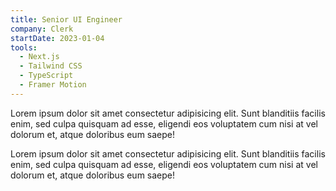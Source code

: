```yaml
---
title: Senior UI Engineer
company: Clerk
startDate: 2023-01-04
tools:
  - Next.js
  - Tailwind CSS
  - TypeScript
  - Framer Motion
---
```


Lorem ipsum dolor sit amet consectetur adipisicing elit. Sunt blanditiis facilis enim, sed culpa quisquam ad esse, eligendi eos voluptatem cum nisi at vel dolorum et, atque doloribus eum saepe!

Lorem ipsum dolor sit amet consectetur adipisicing elit. Sunt blanditiis facilis enim, sed culpa quisquam ad esse, eligendi eos voluptatem cum nisi at vel dolorum et, atque doloribus eum saepe!
